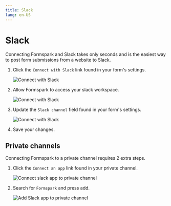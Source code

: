 ```yaml
---
title: Slack
lang: en-US
---
```


# Slack

Connecting Formspark and Slack takes only seconds and is the easiest way to post form submissions from a website to
Slack.

1. Click the `Connect with Slack` link found in your form's settings.

   ![Connect with Slack](../.vuepress/public/connect-with-slack.png)

2. Allow Formspark to access your slack workspace.

   ![Connect with Slack](../.vuepress/public/allow-slack.png)

3. Update the `Slack channel` field found in your form's settings.

   ![Connect with Slack](../.vuepress/public/update-slack-channel.png)

4. Save your changes.

## Private channels

Connecting Formspark to a private channel requires 2 extra steps.

1. Click the `Connect an app` link found in your private channel.

   ![Connect slack app to private channel](../.vuepress/public/connect-slack-app-to-private-channel.png)

2. Search for `Formspark` and press add.

   ![Add Slack app to private channel](../.vuepress/public/add-slack-app-to-private-channel.png)
